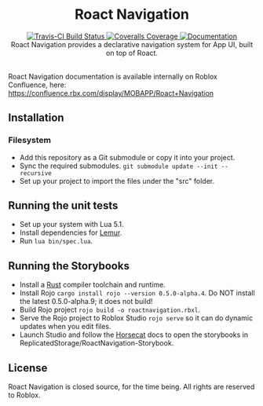 <h1 align="center">Roact Navigation</h1>
<div align="center">
	<a href="https://travis-ci.org/Roblox/roact-navigation">
		<img src="https://api.travis-ci.org/Roblox/roact-navigation.svg?branch=master" alt="Travis-CI Build Status" />
	</a>
	<a href="https://coveralls.io/github/Roblox/roact-navigation?branch=master">
		<img src="https://coveralls.io/repos/github/Roblox/roact-navigation/badge.svg?branch=master" alt="Coveralls Coverage" />
	</a>
	<a href="https://roblox.github.io/roact-navigation">
		<img src="https://img.shields.io/badge/docs-website-green.svg" alt="Documentation" />
	</a>
</div>

<div align="center">
	Roact Navigation provides a declarative navigation system for App UI, built on top of Roact.
</div>

<div>&nbsp;</div>

Roact Navigation documentation is available internally on Roblox Confluence, here:
https://confluence.rbx.com/display/MOBAPP/Roact+Navigation

## Installation

### Filesystem
* Add this repository as a Git submodule or copy it into your project.
* Sync the required submodules. `git submodule update --init --recursive`
* Set up your project to import the files under the "src" folder.

## Running the unit tests
* Set up your system with Lua 5.1.
* Install dependencies for [Lemur](https://github.com/LPGhatguy/lemur).
* Run `lua bin/spec.lua`.

## Running the Storybooks
* Install a [Rust](https://www.rust-lang.org) compiler toolchain and runtime.
* Install Rojo `cargo install rojo --version 0.5.0-alpha.4`. Do NOT install the latest 0.5.0-alpha.9; it does not build!
* Build Rojo project `rojo build -o roactnavigation.rbxl`.
* Serve the Rojo project to Roblox Studio `rojo serve` so it can do dynamic updates when you edit files.
* Launch Studio and follow the [Horsecat](https://github.com/Roblox/horsecat/blob/master/docs/index.md) docs to open the storybooks in ReplicatedStorage/RoactNavigation-Storybook.

## License
Roact Navigation is closed source, for the time being. All rights are reserved to Roblox.
